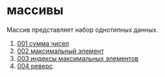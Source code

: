 # массивы

Массив представляет набор однотипных данных.

 1. [001 сумма чисел](./001/readme.md)
 2. [002 максимальный элемент](./002/readme.md)
 3. [003 индексы максимальных элементов](./003/readme.md)
 4. [004 реверс](./005/readme.md)
